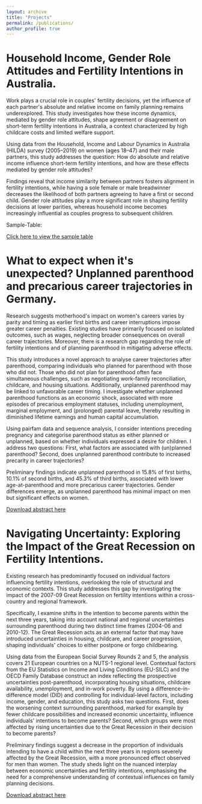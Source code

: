 ```yaml
---
layout: archive
title: "Projects"
permalink: /publications/
author_profile: true
---
```


Household Income, Gender Role Attitudes and Fertility Intentions in Australia.
========

Work plays a crucial role in couples' fertility decisions, yet the influence of each partner's absolute and relative income on family planning remains underexplored. This study investigates how these income dynamics, mediated by gender role attitudes, shape agreement or disagreement on short-term fertility intentions in Australia, a context characterized by high childcare costs and limited welfare support.

Using data from the Household, Income and Labour Dynamics in Australia (HILDA) survey (2005–2019) on  women (ages 18–47) and their male partners, this study addresses the question: How do absolute and relative income influence short-term fertility intentions, and how are these effects mediated by gender role attitudes?

Findings reveal that income similarity between partners fosters alignment in fertility intentions, while having a sole female or male breadwinner decreases the likelihood of both partners agreeing to have a first or second child. Gender role attitudes play a more significant role in shaping fertility decisions at lower parities, whereas household income becomes increasingly influential as couples progress to subsequent children.

Sample-Table:

[Click here to view the sample table](stratified_table.html)

What to expect when it's unexpected? Unplanned parenthood and precarious career trajectories in Germany.
========
Research suggests motherhood's impact on women's careers varies by parity and timing as earlier first births and career interruptions impose greater career penalties. Existing studies have primarily focused on isolated outcomes, such as wages, neglecting broader consequences on overall career trajectories. Moreover, there is a research gap regarding the role of fertility intentions and of planning parenthood in mitigating adverse effects.

This study introduces a novel approach to analyse career trajectories after parenthood, comparing individuals who planned for parenthood with those who did not. Those who did not plan for parenthood often face simultaneous challenges, such as negotiating work-family reconciliation, childcare, and housing situations. Additionally, unplanned parenthood may be linked to unfavorable career timing. I investigate whether unplanned parenthood functions as an economic shock, associated with more episodes of precarious employment statuses, including unemployment, marginal employment, and (prolonged) parental leave, thereby resulting in diminished lifetime earnings and human capital accumulation.

Using pairfam data and sequence analysis, I consider intentions preceding pregnancy and categorise parenthood status as either planned or unplanned, based on whether individuals expressed a desire for children. I address two questions: First, what factors are associated with (un)planned parenthood? Second, does unplanned parenthood contribute to increased precarity in career trajectories?

Preliminary findings indicate unplanned parenthood in 15.8% of first births, 10.1% of second births, and 45.3% of third births, associated with lower age-at-parenthood and more precarious career trajectories. Gender differences emerge, as unplanned parenthood has minimal impact on men but significant effects on women.

[Download abstract here](http://martingaedecke.github.io/_publications/ECSRpaper.pdf)

Navigating Uncertainty: Exploring the Impact of the Great Recession on Fertility Intentions.
========
Existing research has predominantly focused on individual factors influencing fertility intentions, overlooking the role of structural and economic contexts. This study addresses this gap by investigating the impact of the 2007-09 Great Recession on fertility intentions within a cross-country and regional framework.

Specifically, I examine shifts in the intention to become parents within the next three years, taking into account national and regional uncertainties surrounding parenthood during two distinct time frames (2004-06 and 2010-12). The Great Recession acts as an external factor that may have introduced uncertainties in housing, childcare, and career progression, shaping individuals' choices to either postpone or forgo childbearing.

Using data from the European Social Survey Rounds 2 and 5, the analysis covers 21 European countries on a NUTS-1 regional level. Contextual factors from the EU Statistics on Income and Living Conditions (EU-SILC) and the OECD Family Database construct an index reflecting the prospective uncertainties post-parenthood, incorporating housing situations, childcare availability, unemployment, and in-work poverty. By using a difference-in-difference model (DID) and controlling for individual-level factors, including income, gender, and education, this study asks two questions. First, does the worsening context surrounding parenthood, marked for example by fewer childcare possibilities and increased economic uncertainty, influence individuals' intentions to become parents? Second, which groups were most affected by rising uncertainties due to the Great Recession in their decision to become parents?

Preliminary findings suggest a decrease in the proportion of individuals intending to have a child within the next three years in regions severely affected by the Great Recession, with a more pronounced effect observed for men than women. The study sheds light on the nuanced interplay between economic uncertainties and fertility intentions, emphasising the need for a comprehensive understanding of contextual influences on family planning decisions.

[Download abstract here](http://martingaedecke.github.io/_publications/ESSpaper.pdf)

